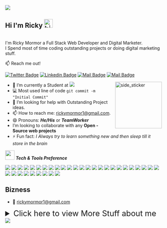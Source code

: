 <img src="https://capsule-render.vercel.app/api?type=waving&color=timeGradient&height=200&section=header&text=I%20see%20you%20found%20me&fontSize=70&fontAlignY=30&desc=...read%20a%20little%20about%20me&descSize=30&descAlignY=55&animation=blinking"/>

## Hi I'm Ricky <img src="https://user-images.githubusercontent.com/1303154/88677602-1635ba80-d120-11ea-84d8-d263ba5fc3c0.gif" width="28px" alt="hi">
<br>
I'm Ricky Mormor a Full Stack Web Developer and Digital Marketer. <br> I Spend most of time coding outstanding projects or doing digital marketing stuff.

:mailbox: Reach me out!

[![Twitter Badge](https://img.shields.io/badge/-@rickymormor-1ca0f1?style=flat&labelColor=1ca0f1&logo=twitter&logoColor=white&link=https://twitter.com/rickymormor)](https://twitter.com/rickymormor) [![Linkedin Badge](https://img.shields.io/badge/-rickymormor-0e76a8?style=flat&labelColor=0e76a8&logo=linkedin&logoColor=white)](https://www.linkedin.com/in/rickymormor/) [![Mail Badge](https://img.shields.io/badge/-@rickymormor-e84393?style=flat&labelColor=e84393&logo=instagram&logoColor=white)](https://instagram.com/rickymormor) [![Mail Badge](https://img.shields.io/badge/-rickymormor1-c0392b?style=flat&labelColor=c0392b&logo=gmail&logoColor=white)](mailto:rickymormor1@gmail.com)

<img align="right" width=150px height=150px alt="side_sticker" src="https://media.giphy.com/media/TEnXkcsHrP4YedChhA/giphy.gif"/>

- 🔭 I’m currently a Student at [![](https://img.shields.io/badge/Microverse-blueviolet)](https://www.microverse.org/)
- :computer: Most used line of code `git commit -m "Initial Commit"`
- 🤔 I’m looking for help with Outstanding Project ideas. <br>
- 📫 How to reach me: rickymormor1@gmail.com.
- 😄 Pronouns: **_He/His_** or **_TeamWorker_**
- I’m looking to collaborate with any **Open - Source web projects**<br>
- ⚡ Fun fact: _I Always try to learn something new and then sleep till it store in the brain_<br>

<img src="https://media.giphy.com/media/iY8CRBdQXODJSCERIr/giphy.gif" width="30px">&nbsp;**_Tech & Tools Preference_**

<img src = "https://img.shields.io/badge/-HTML5-E34F26?style=flat&logo=html5&logoColor=white"> <img src = "https://img.shields.io/badge/-CSS3-1572B6?style=flat&logo=css3&logoColor=white">
<img src="https://img.shields.io/badge/-Bootstrap-563D7C?style=flat&logo=bootstrap&logoColor=white">
<img src="https://img.shields.io/badge/jquery-%230769AD.svg?style=flat&logo=jquery&logoColor=white">
<img src="https://img.shields.io/badge/-JavaScript-eed718?style=flat&logo=javascript&logoColor=ffffff">
<img src="https://img.shields.io/badge/-Sass-cc6699?style=flat&logo=sass&logoColor=ffffff">
<img src="https://img.shields.io/badge/-React-000000?style=flat&logo=react&logoColor=00c8ff">
<img src="https://img.shields.io/badge/-MongoDB-4DB33D?style=flat&logo=mongodb&logoColor=FFFFFF">
<img src="https://img.shields.io/badge/-GraphQL-e535ab?style=flat&logo=graphql&logoColor=FFFFFF">
<img src="https://img.shields.io/badge/-MySQL-F29111?style=flat&logo=mysql&logoColor=FFFFFF">
<img src="https://img.shields.io/badge/express.js-%23404d59.svg?style=flat&logo=express&logoColor=%2361DAFB">
<img src="https://img.shields.io/badge/-Node.js-3C873A?style=flat&logo=Node.js&logoColor=white">
<img src="https://img.shields.io/badge/-Firebase-FFA611?style=flat&logo=firebase&logoColor=FFFFFF">
<img src="https://img.shields.io/badge/Ruby-CC342D?style=flat&logo=ruby&logoColor=white">
<img src="https://img.shields.io/badge/rails-%23CC0000.svg?style=flat&logo=ruby-on-rails&logoColor=white">
<img src="https://img.shields.io/badge/-Progressive Web Apps-5A0FC8?style=flat">
<img src="http://img.shields.io/badge/-Git-F1502F?style=flat&logo=git&logoColor=FFFFFF">
<img src="http://img.shields.io/badge/Git-GitBash-black?style=flat&logo=git&logoColor=white">
<img src="http://img.shields.io/badge/-Github-000000?style=flat&logo=github&logoColor=FFFFFF">
<img src="http://img.shields.io/badge/-VS%20Code-007ACC?style=flat&logo=visual%20studio%20code&logoColor=white">
<img src="http://img.shields.io/badge/-Heroku-430098?style=flat&logo=heroku&logoColor=white">
<img src="http://img.shields.io/badge/-Vercel-black?style=flat&logo=vercel&logoColor=white">
<img src="https://img.shields.io/badge/npm-CB3837?style=flat&logo=npm&logoColor=white">
<img src="https://img.shields.io/badge/Webpack-8DD6F9?style=flat&logo=Webpack&logoColor=white">
<img src="https://img.shields.io/badge/Atom-66595C?style=flat&logo=Atom&logoColor=white">
<img src="https://img.shields.io/badge/Netlify-00C7B7?style=flat&logo=netlify&logoColor=white">
<img src="https://aleen42.github.io/badges/src/photoshop.svg">
<img src="https://aleen42.github.io/badges/src/illustrator.svg">
<img src="https://img.shields.io/badge/Canva-%2300C4CC.svg?style=flat&logo=Canva&logoColor=white">
<img src="https://img.shields.io/badge/figma-%23F24E1E.svg?style=flat&logo=figma&logoColor=white">
<img src="https://img.shields.io/badge/Gimp-657D8B?style=flat&logo=gimp&logoColor=FFFFFF">
<img src="https://img.shields.io/badge/Windows-0078D6?style=flat&logo=windows&logoColor=white">
<img src="https://img.shields.io/badge/Linux-666666?style=flat&logo=linux&logoColor=white">
<img src="https://img.shields.io/badge/Arch_Linux-1793D1?style=flat&logo=arch-linux&logoColor=white">

## Bizness

<!-- :paperclip: [My Resume/CV](https://github.com///blob/master/resumes/resume%20v1.0.pdf)-->

- :email: rickymormor1@gmail.com

<details>
<summary style="font-size:25px;">
  Click here to view More Stuff about me
</summary>

<br >

I love sharing knowledge and putting tutorials and posts together for helping other developers.

## Coding Stats
<p align="center">
<img src="https://github-readme-stats.vercel.app/api/wakatime?username=cwaku&layout=compact&theme=gruvbox&hide_border=true">
</p>

## Github Stats
<p align=center>
<br>
<img src="https://github-profile-trophy.vercel.app/?username=cwaku&theme=gruvbox">
</p>

<p align="center"><img align="center" src="https://github-readme-stats.vercel.app/api?username=cwaku&count_private=true&theme=gruvbox&show_icons=true&hide_border=true"></p>

<p align="center"><img src="https://github-readme-stats.vercel.app/api/top-langs/?username=cwaku&langs_count=8&count_private=true&layout=compact&theme=react&hide_border=true&bg_color=282828"></p>

<p align=center>
<img src="https://github-readme-streak-stats.herokuapp.com/?user=cwaku&theme=gruvbox">
</p>
<p align="center">
  <br>
    <img src="https://activity-graph.herokuapp.com/graph?username=cwaku&bg_color=282828&color=dadada&line=fa8b00&point=FFFFFF&hide_border=true">
</p>

</details>

<img src="https://capsule-render.vercel.app/api?type=waving&color=timeGradient&height=200&section=footer&text=Done?&fontSize=90&fontAlignY=65&desc=I'd%20love%20to%20hear%20from%20you,%20Don't%20forget%20to%20say%20hi&descSize=30&descAlignY=88&animation=twinkling"/>
